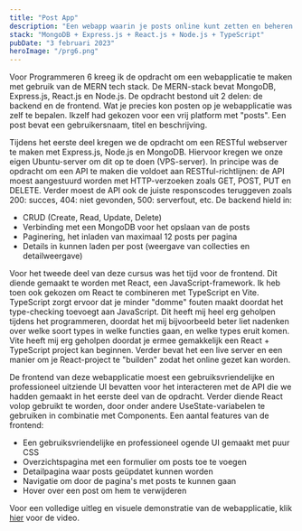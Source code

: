 ```yaml
---
title: "Post App"
description: "Een webapp waarin je posts online kunt zetten en beheren."
stack: "MongoDB + Express.js + React.js + Node.js + TypeScript"
pubDate: "3 februari 2023"
heroImage: "/prg6.png"
---
```


Voor Programmeren 6 kreeg ik de opdracht om een webapplicatie te maken met gebruik van de MERN tech stack. De MERN-stack bevat MongoDB, Express.js, React.js en Node.js. De opdracht bestond uit 2 delen: de backend en de frontend. Wat je precies kon posten op je webapplicatie was zelf te bepalen. Ikzelf had gekozen voor een vrij platform met "posts". Een post bevat een gebruikersnaam, titel en beschrijving.

Tijdens het eerste deel kregen we de opdracht om een RESTful webserver te maken met Express.js, Node.js en MongoDB. Hiervoor kregen we onze eigen Ubuntu-server om dit op te doen (VPS-server). In principe was de opdracht om een API te maken die voldoet aan RESTful-richtlijnen: de API moest aangestuurd worden met HTTP-verzoeken zoals GET, POST, PUT en DELETE. Verder moest de API ook de juiste responscodes teruggeven zoals 200: succes, 404: niet gevonden, 500: serverfout, etc. De backend hield in:

- CRUD (Create, Read, Update, Delete)
- Verbinding met een MongoDB voor het opslaan van de posts
- Paginering, het inladen van maximaal 12 posts per pagina
- Details in kunnen laden per post (weergave van collecties en detailweergave)

Voor het tweede deel van deze cursus was het tijd voor de frontend. Dit diende gemaakt te worden met React, een JavaScript-framework. Ik heb toen ook gekozen om React te combineren met TypeScript en Vite. TypeScript zorgt ervoor dat je minder "domme" fouten maakt doordat het type-checking toevoegt aan JavaScript. Dit heeft mij heel erg geholpen tijdens het programmeren, doordat het mij bijvoorbeeld beter liet nadenken over welke soort types in welke functies gaan, en welke types eruit komen. Vite heeft mij erg geholpen doordat je ermee gemakkelijk een React + TypeScript project kan beginnen. Verder bevat het een live server en een manier om je React-project te "builden" zodat het online gezet kan worden.

De frontend van deze webapplicatie moest een gebruiksvriendelijke en professioneel uitziende UI bevatten voor het interacteren met de API die we hadden gemaakt in het eerste deel van de opdracht. Verder diende React volop gebruikt te worden, door onder andere UseState-variabelen te gebruiken in combinatie met Components. Een aantal features van de frontend:

- Een gebruiksvriendelijke en professioneel ogende UI gemaakt met puur CSS
- Overzichtspagina met een formulier om posts toe te voegen
- Detailpagina waar posts geüpdatet kunnen worden
- Navigatie om door de pagina's met posts te kunnen gaan
- Hover over een post om hem te verwijderen

Voor een volledige uitleg en visuele demonstratie van de webapplicatie, klik [hier](https://youtu.be/cJ7AANP0Deg) voor de video.
